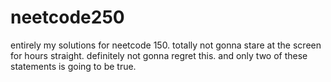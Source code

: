 # neetcode250
entirely my solutions for neetcode 150. totally not gonna stare at the screen for hours straight. definitely not gonna regret this. and only two of these statements is going to be true.
